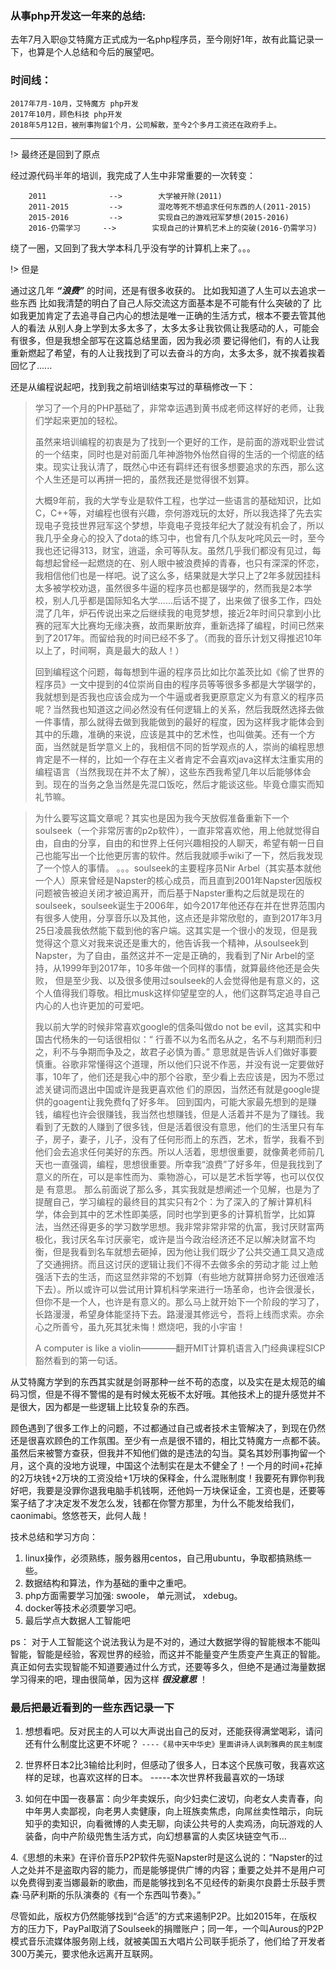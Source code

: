 ### 从事php开发这一年来的总结:

去年7月入职@艾特魔方正式成为一名php程序员，至今刚好1年，故有此篇记录一下，也算是个人总结和今后的展望吧。


### 时间线：

    2017年7月-10月，艾特魔方 php开发
    2017年10月，顾色科技 php开发
    2018年5月12日，被刑事拘留1个月，公司解散，至今2个多月工资还在政府手上。

------

!> 最终还是回到了原点

经过源代码半年的培训，我完成了人生中非常重要的一次转变：

```
    2011              -->        大学被开除(2011)
    2011-2015         -->        混吃等死不想追求任何东西的人(2011-2015) 
    2015-2016         -->        实现自己的游戏冠军梦想(2015-2016)
    2016-仍需学习     -->        实现自己的计算机艺术上的突破(2016-仍需学习)
```

绕了一圈，又回到了我大学本科几乎没有学的计算机上来了。。。

!> 但是

通过这几年 ***“浪费”*** 的时间，还是有很多收获的。
比如我知道了人生可以去追求一些东西
比如我清楚的明白了自己人际交流这方面基本是不可能有什么突破的了
比如我更加肯定了去追寻自己内心的想法是唯一正确的生活方式，根本不要去管其他人的看法
从别人身上学到太多太多了，太多太多让我钦佩让我感动的人，可能会有很多，但是我想全部写在这篇总结里面，因为我必须
要记得他们，有的人让我重新燃起了希望，有的人让我找到了可以去奋斗的方向，太多太多，就不挨着挨着回忆了......

还是从编程说起吧，找到我之前培训结束写过的草稿修改一下：

>  学习了一个月的PHP基础了，非常幸运遇到黄书成老师这样好的老师，让我们学起来更加的轻松。
> 
> 
> 
> 虽然来培训编程的初衷是为了找到一个更好的工作，是前面的游戏职业尝试的一个结束，同时也是对前面几年神游物外怡然自得的生活的一个彻底的结束。现实让我认清了，既然心中还有羁绊还有很多想要追求的东西，那么这个人生还是可以再拼一把的，虽然我还是觉得很不划算。 
> 
> 
> 
>  大概9年前，我的大学专业是软件工程，也学过一些语言的基础知识，比如C，C++等，对编程也很有兴趣，奈何游戏玩的太好，所以我选择了先去实现电子竞技世界冠军这个梦想，毕竟电子竞技年纪大了就没有机会了，所以我几乎全身心的投入了dota的练习中，也曾有几个队友叱咤风云一时，至今我也还记得313，财宝，逍遥，余可等队友。虽然几乎我们都没有见过，每每想起曾经一起燃烧的在、别人眼中被浪费掉的青春，也只有深深的怀恋，我相信他们也是一样吧。说了这么多，结果就是大学只上了2年多就因挂科太多被学校劝退，虽然很多牛逼的程序员也都是辍学的，然而我是2本学校，别人几乎都是国际知名大学......后话不提了，出来做了很多工作，四处混了几年，炉石传说出来之后继续我的电竞梦想，接近2年时间只拿到小比赛的冠军大比赛均无缘决赛，故而果断放弃，重新选择了编程，时间已然来到了2017年。而留给我的时间已经不多了。（而我的音乐计划又得推迟10年以上了，时间啊，真是最大的敌人！）
> 
> 
> 
>   回到编程这个问题，每每想到牛逼的程序员比如比尔盖茨比如《偷了世界的程序员》一文中提到的4位崇尚自由的程序员等等很多多都是大学辍学的，我就想到是否我也应该会成为一个牛逼或者我更原意定义为有意义的程序员呢？当然我也知道这之间必然没有任何逻辑上的关系，然后我既然选择去做一件事情，那么就得去做到我能做到的最好的程度，因为这样我才能体会到其中的乐趣，准确的来说，应该是其中的艺术性，也叫做美。还有一个方面，当然就是哲学意义上的，我相信不同的哲学观点的人，崇尚的编程思想肯定是不一样的，比如一个存在主义者肯定不会喜欢java这样太注重实用的编程语言（当然我现在并不太了解），这些东西我希望几年以后能够体会到。现在的当务之急当然是先混口饭吃，然后才能谈这些。毕竟仓廪实而知礼节嘛。

>   为什么要写这篇文章呢？其实也是因为我今天放假准备重新下一个soulseek（一个非常厉害的p2p软件），一直非常喜欢他，用上他就觉得自由，自由的分享，自由的和世界上任何兴趣相投的人聊天，希望有朝一日自己也能写出一个比他更厉害的软件。然后我就顺手wiki了一下，然后我发现了一个惊人的事情。
> 。。。soulseek的主要程序员Nir Arbel（其实基本就他一个人）原来曾经是Napster的核心成员，而且直到2001年Napster因版权问题被告被迫关闭才被迫离开，而后基于Napster重构之后就是现在的soulseek，soulseek诞生于2006年，如今2017年他还存在并在世界范围内有很多人使用，分享音乐以及其他，这点还是非常欣慰的，直到2017年3月25日凌晨我依然能下载到他的客户端。这其实是一个很小的发现，但是我觉得这个意义对我来说还是重大的，他告诉我一个精神，从soulseek到Napster，为了自由，虽然这并不一定是正确的，我看到了Nir  Arbel的坚持，从1999年到2017年，10多年做一个同样的事情，就算最终他还是会失败，
> 但是至少我、以及很多使用过soulseek的人会觉得他是有意义的，这个人值得我们尊敬。相比musk这样仰望星空的人，他们这群笃定追寻自己内心的人也许更加的可爱吧。 
> 
>   我以前大学的时候非常喜欢google的信条叫做do not be evil，这其实和中国古代杨朱的一句话很相似：“ 行善不以为名而名从之，名不与利期而利归之，利不与争期而争及之，故君子必慎为善。”  意思就是告诉人们做好事要慎重。谷歌非常懂得这个道理，所以他们只说不作恶，并没有说一定要做好事，10年了，他们还是我心中的那个谷歌，至少看上去应该是，因为不愿过滤关键词而退出中国或许是我更喜欢他
> 们的原因，当然还有就是google提供的goagent让我免费fq了好多年。 回到国内，可能大家最先想到的是赚钱，编程也许会很赚钱，我当然也想赚钱，但是人活着并不是为了赚钱。我看到了无数的人赚到了很多钱，但是活着很没有意思，他们的生活里只有车子，房子，妻子，儿子，没有了任何形而上的东西，艺术，哲学，我看不到他们会去追求任何美好的东西。所以人活着，思想很重要，就像黄老师前几天也一直强调，编程，思想很重要。所幸我“浪费”了好多年，但是我找到了意义的所在，可以是率性而为、乘物游心，可以是艺术哲学等，也可以仅仅是 有意思。 那么前面说了那么多，其实我就是想阐述一个见解，也是为了提醒自己，学习编程的最终目的其实只有2个：为了深入的了解计算机科学，体会到其中的艺术性即美感，同时也学到更多的计算机哲学，比如算法，当然还得更多的学习数学思想。我非常非常非常的仇富，我讨厌财富两极化，我讨厌名车讨厌豪宅，或许是当今政治经济还不足以解决财富不均衡，但是我看到名车就想去砸掉，因为他让我们既少了公共交通工具又造成了交通拥挤。而且这讨厌的逻辑让我们不得不去做多余的劳动才能
> 过上勉强活下去的生活，而这显然非常的不划算（有些地方就算拼命努力还很难活下去）。所以或许可以尝试用计算机科学来进行一场革命，也许会很漫长，但你不是一个人，也许是有意义的。那么马上就开始下一个阶段的学习了，长路漫漫，希望身体能坚持下去。路漫漫其修远兮，吾将上线而求索。亦余心之所善兮，虽九死其犹未悔！燃烧吧，我的小宇宙！
> 
>    A computer is like a violin————翻开MIT计算机语言入门经典课程SICP豁然看到的第一句话。

从艾特魔方学到的东西其实就是剑哥那种一丝不苟的态度，以及实在是太规范的编码习惯，但是不得不警惕的是有时候太死板不太好哦。其他技术上的提升感觉并不是很大，因为都是一些逻辑上比较复杂的东西。

顾色遇到了很多工作上的问题，不过都通过自己或者技术主管解决了，到现在仍然还是很喜欢顾色的工作氛围。至少有一点是很不错的，相比艾特魔方一点都不装。虽然后来被警方查获，但我并不知他们做的是违法的勾当。莫名其妙刑事拘留一个月，这个真的没地方说理，中国这个法制实在是太不健全了！一个月的时间+花掉的2万块钱+2万块的工资没给+1万块的保释金，什么混账制度！我要死有罪你判我好吧，我要是没罪你退我电脑手机钱啊，还他妈一万块保证金，工资也是，还要等案子结了才决定发不发怎么发，钱都在你警方那里，为什么不能发给我们，caonimabi。悠悠苍天，此何人哉！

技术总结和学习方向：

1. linux操作，必须熟练，服务器用centos，自己用ubuntu，争取都搞熟练一些。
2. 数据结构和算法，作为基础的重中之重吧。
3. php方面需要学习加强: swoole， 单元测试， xdebug。
4. docker等技术必须要学习吧。
5. 最后学点大数据人工智能吧

ps： 对于人工智能这个说法我认为是不对的，通过大数据学得的智能根本不能叫智能，智能是经验，客观世界的经验，而这并不能量变产生质变产生真正的智能。真正如何去实现智能不知道要通过什么方式，还要等多久，但绝不是通过海量数据学习得来的吧，理由很简单，因为这样 ***很没意思*** ！

### 最后把最近看到的一些东西记录一下


1. 想想看吧。反对民主的人可以大声说出自己的反对，还能获得满堂喝彩，请问还有什么制度比这更不坏呢？
`----《易中天中华史》里面讲诗人讽刺雅典的民主制度`

2. 世界杯日本2比3输给比利时，但感动了很多人，日本这个民族可敬，我喜欢这样的足球，也喜欢这样的日本。                                         -----本次世界杯我最喜欢的一场球

3. 如何在中国一夜暴富：向少年卖娱乐，向少妇卖仁波切，向老女人卖青春，向中年男人卖鄙视，向老男人卖健康，向上班族卖焦虑，向屌丝卖性暗示，向玩知乎的卖知识，向看微博的人卖无聊，向读公共号的人卖鸡汤，向玩游戏的人装备，向中产阶级兜售生活方式，向幻想暴富的人卖区块链空气币… 

4.《思想的未来》在评价音乐P2P软件先驱Napster时是这么说的：“Napster的过人之处并不是盗取内容的能力，而是能够提供广博的内容；重要之处并不是用户可以免费得到麦当娜最新的歌曲，而是能够找到名不见经传的新奥尔良爵士乐鼓手贾森·马萨利斯的乐队演奏的《有一个东西叫节奏》。”

尽管如此，版权方仍然能够找到“合适”的方式来遏制P2P。比如2015年，在版权方的压力下，PayPal取消了Soulseek的捐赠账户；同一年，一个叫Aurous的P2P模式音乐流媒体服务刚上线，就被美国五大唱片公司联手扼杀了，他们给了开发者300万美元，要求他永远离开互联网。

